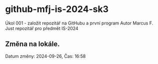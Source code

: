 # github-mfj-is-2024-sk3
Úkol 001 - založit repozitář na GitHubu a první program
Autor Marcus F. Just repozitář pro předmět IS-2024

## Změna na lokále.
Datum změny: 2024-09-26, Čas: 16:58